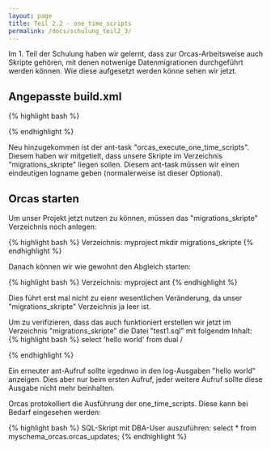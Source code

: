 ```yaml
---
layout: page
title: Teil 2.2 - one_time_scripts
permalink: /docs/schulung_teil2_3/
---
```


Im 1. Teil der Schulung haben wir gelernt, dass zur Orcas-Arbeitsweise auch Skripte gehören, mit denen notwenige Datenmigrationen durchgeführt werden können. Wie diese aufgesetzt werden könne sehen wir jetzt.

## Angepasste build.xml

{% highlight bash %}
<?xml version = '1.0' encoding = 'windows-1252'?>
<project name="myproject" default="build">
  <property name="orcas_dir" value="/orcas/orcas/orcas_core"/>
  <import file="${orcas_dir}/orcas_default_tasks.xml"/>

  <property name="orcas.default_user" value="myschema"/>
  <property name="orcas.default_password" value="myschema"/>
  <property name="orcas.default_user_orcas" value="myschema_orcas"/>
  <property name="orcas.default_password_orcas" value="myschema_orcas"/>
  <property name="orcas.default_tnsname" value="XE"/>
  <property name="orcas.default_jdbcurl" value="jdbc:oracle:thin:@localhost:XE:1521"/>
  <property name="orcas.default_tmpfolder" value="tmp"/>
  <property name="orcas.default_spoolfolder" value=""/>

  <target name="setup" >
    <orcas_install user="system" password="sa"/>
  </target>

  <target name="build" >
    <orcas_initialize/>
    <orcas_execute_one_time_scripts scriptfolder="migrations_skripte" logname="migrations_skripte"/>
    <orcas_execute_statics scriptfolder="tables"/>
  </target>
</project>
{% endhighlight %}

Neu hinzugekommen ist der ant-task "orcas_execute_one_time_scripts". Diesem haben wir mitgetielt, dass unsere Skripte im Verzeichnis "migrations_skripte" liegen sollen. Diesem ant-task müssen wir einen eindeutigen logname geben (normalerweise ist dieser Optional).

## Orcas starten

Um unser Projekt jetzt nutzen zu können, müssen das "migrations_skripte" Verzeichnis noch anlegen:

{% highlight bash %}
Verzeichnis: myproject
mkdir migrations_skripte
{% endhighlight %}

Danach können wir wie gewohnt den Abgleich starten:

{% highlight bash %}
Verzeichnis: myproject
ant 
{% endhighlight %}

Dies führt erst mal nicht zu eienr wesentlichen Veränderung, da unser "migrations_skripte" Verzeichnis ja leer ist.

Um zu verifizieren, dass das auch funktioniert erstellen wir jetzt im Verzeichnis "migrations_skripte" die Datei "test1.sql" mit folgendm Inhalt:
{% highlight bash %}
select 'hello world' from dual
/

{% endhighlight %}

Ein erneuter ant-Aufruf sollte irgednwo in den log-Ausgaben "hello world" anzeigen. Dies aber nur beim ersten Aufruf, jeder weitere Aufruf sollte diese Ausgabe nicht mehr beinhalten.

Orcas protokolliert die Ausführung der one_time_scripts. Diese kann bei Bedarf eingesehen werden:

{% highlight bash %}
SQL-Skript mit DBA-User auszuführen:
select *
  from myschema_orcas.orcas_updates;
{% endhighlight %}

